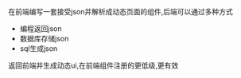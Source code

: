 在前端编写一套接受json并解析成动态页面的组件,后端可以通过多种方式

* 编程返回json
* 数据库存储json
* sql生成json

返回前端并生成动态ui,在前端组件注册的更低级,更有效
